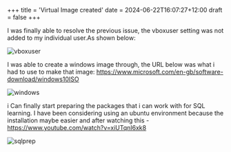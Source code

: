 +++
title = 'Virtual Image created'
date = 2024-06-22T16:07:27+12:00
draft = false
+++

I was finally able to resolve the previous issue, the vboxuser setting was not added to my individual user.As shown below:

![vboxuser](vboxuser.png)

I was able to create a windows image through, the URL below was what i had to use to make that image:
https://www.microsoft.com/en-gb/software-download/windows10ISO

![windows](windows.png)

i Can finally start preparing the packages that i can work with for SQL learning. I have been considering using an ubuntu environment because the installation maybe easier and after watching this - https://www.youtube.com/watch?v=xiUTqnI6xk8


![sqlprep](sqlprep.png)



